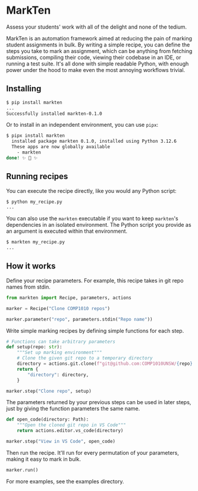 # MarkTen

Assess your students' work with all of the delight and none of the tedium.

MarkTen is an automation framework aimed at reducing the pain of marking
student assignments in bulk. By writing a simple recipe, you can define the
steps you take to mark an assignment, which can be anything from fetching
submissions, compiling their code, viewing their codebase in an IDE, or running
a test suite. It's all done with simple readable Python, with enough power
under the hood to make even the most annoying workflows trivial.

## Installing

```bash
$ pip install markten
...
Successfully installed markten-0.1.0
```

Or to install in an independent environment, you can use `pipx`:

```bash
$ pipx install markten
  installed package markten 0.1.0, installed using Python 3.12.6
  These apps are now globally available
    - markten
done! ✨ 🌟 ✨
```

## Running recipes

You can execute the recipe directly, like you would any Python script:

```sh
$ python my_recipe.py
...
```

You can also use the `markten` executable if you want to keep `markten`'s
dependencies in an isolated environment. The Python script you provide as
an argument is executed within that environment.

```sh
$ markten my_recipe.py
...
```

## How it works

Define your recipe parameters. For example, this recipe takes in git repo names
from stdin.

```py
from markten import Recipe, parameters, actions

marker = Recipe("Clone COMP1010 repos")

marker.parameter("repo", parameters.stdin("Repo name"))
```

Write simple marking recipes by defining simple functions for each step.

```py
# Functions can take arbitrary parameters
def setup(repo: str):
    """Set up marking environment"""
    # Clone the given git repo to a temporary directory
    directory = actions.git.clone(f"git@github.com:COMP1010UNSW/{repo}.git")
    return {
        "directory": directory,
    }

marker.step("Clone repo", setup)
```

The parameters returned by your previous steps can be used in later steps, just
by giving the function parameters the same name.

```py
def open_code(directory: Path):
    """Open the cloned git repo in VS Code"""
    return actions.editor.vs_code(directory)

marker.step("View in VS Code", open_code)
```

Then run the recipe. It'll run for every permutation of your parameters, making
it easy to mark in bulk.

```py
marker.run()
```

For more examples, see the examples directory.
